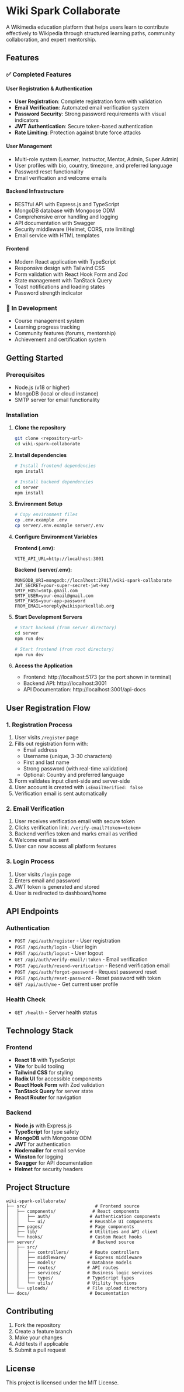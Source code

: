 # Wiki Spark Collaborate

A Wikimedia education platform that helps users learn to contribute effectively to Wikipedia through structured learning paths, community collaboration, and expert mentorship.

## Features

### ✅ Completed Features

#### User Registration & Authentication
- **User Registration**: Complete registration form with validation
- **Email Verification**: Automated email verification system
- **Password Security**: Strong password requirements with visual indicators
- **JWT Authentication**: Secure token-based authentication
- **Rate Limiting**: Protection against brute force attacks

#### User Management
- Multi-role system (Learner, Instructor, Mentor, Admin, Super Admin)
- User profiles with bio, country, timezone, and preferred language
- Password reset functionality
- Email verification and welcome emails

#### Backend Infrastructure
- RESTful API with Express.js and TypeScript
- MongoDB database with Mongoose ODM
- Comprehensive error handling and logging
- API documentation with Swagger
- Security middleware (Helmet, CORS, rate limiting)
- Email service with HTML templates

#### Frontend
- Modern React application with TypeScript
- Responsive design with Tailwind CSS
- Form validation with React Hook Form and Zod
- State management with TanStack Query
- Toast notifications and loading states
- Password strength indicator

### 🚧 In Development
- Course management system
- Learning progress tracking
- Community features (forums, mentorship)
- Achievement and certification system

## Getting Started

### Prerequisites
- Node.js (v18 or higher)
- MongoDB (local or cloud instance)
- SMTP server for email functionality

### Installation

1. **Clone the repository**
   ```bash
   git clone <repository-url>
   cd wiki-spark-collaborate
   ```

2. **Install dependencies**
   ```bash
   # Install frontend dependencies
   npm install

   # Install backend dependencies
   cd server
   npm install
   ```

3. **Environment Setup**
   ```bash
   # Copy environment files
   cp .env.example .env
   cp server/.env.example server/.env
   ```

4. **Configure Environment Variables**

   **Frontend (.env):**
   ```env
   VITE_API_URL=http://localhost:3001
   ```

   **Backend (server/.env):**
   ```env
   MONGODB_URI=mongodb://localhost:27017/wiki-spark-collaborate
   JWT_SECRET=your-super-secret-jwt-key
   SMTP_HOST=smtp.gmail.com
   SMTP_USER=your-email@gmail.com
   SMTP_PASS=your-app-password
   FROM_EMAIL=noreply@wikisparkcollab.org
   ```

5. **Start Development Servers**
   ```bash
   # Start backend (from server directory)
   cd server
   npm run dev

   # Start frontend (from root directory)
   npm run dev
   ```

6. **Access the Application**
   - Frontend: http://localhost:5173 (or the port shown in terminal)
   - Backend API: http://localhost:3001
   - API Documentation: http://localhost:3001/api-docs

## User Registration Flow

### 1. Registration Process
1. User visits `/register` page
2. Fills out registration form with:
   - Email address
   - Username (unique, 3-30 characters)
   - First and last name
   - Strong password (with real-time validation)
   - Optional: Country and preferred language
3. Form validates input client-side and server-side
4. User account is created with `isEmailVerified: false`
5. Verification email is sent automatically

### 2. Email Verification
1. User receives verification email with secure token
2. Clicks verification link: `/verify-email?token=<token>`
3. Backend verifies token and marks email as verified
4. Welcome email is sent
5. User can now access all platform features

### 3. Login Process
1. User visits `/login` page
2. Enters email and password
3. JWT token is generated and stored
4. User is redirected to dashboard/home

## API Endpoints

### Authentication
- `POST /api/auth/register` - User registration
- `POST /api/auth/login` - User login
- `POST /api/auth/logout` - User logout
- `GET /api/auth/verify-email/:token` - Email verification
- `POST /api/auth/resend-verification` - Resend verification email
- `POST /api/auth/forgot-password` - Request password reset
- `POST /api/auth/reset-password` - Reset password with token
- `GET /api/auth/me` - Get current user profile

### Health Check
- `GET /health` - Server health status

## Technology Stack

### Frontend
- **React 18** with TypeScript
- **Vite** for build tooling
- **Tailwind CSS** for styling
- **Radix UI** for accessible components
- **React Hook Form** with Zod validation
- **TanStack Query** for server state
- **React Router** for navigation

### Backend
- **Node.js** with Express.js
- **TypeScript** for type safety
- **MongoDB** with Mongoose ODM
- **JWT** for authentication
- **Nodemailer** for email service
- **Winston** for logging
- **Swagger** for API documentation
- **Helmet** for security headers

## Project Structure

```
wiki-spark-collaborate/
├── src/                          # Frontend source
│   ├── components/              # React components
│   │   ├── auth/               # Authentication components
│   │   └── ui/                 # Reusable UI components
│   ├── pages/                  # Page components
│   ├── lib/                    # Utilities and API client
│   └── hooks/                  # Custom React hooks
├── server/                      # Backend source
│   ├── src/
│   │   ├── controllers/        # Route controllers
│   │   ├── middleware/         # Express middleware
│   │   ├── models/            # Database models
│   │   ├── routes/            # API routes
│   │   ├── services/          # Business logic services
│   │   ├── types/             # TypeScript types
│   │   └── utils/             # Utility functions
│   └── uploads/               # File upload directory
└── docs/                       # Documentation
```

## Contributing

1. Fork the repository
2. Create a feature branch
3. Make your changes
4. Add tests if applicable
5. Submit a pull request

## License

This project is licensed under the MIT License.